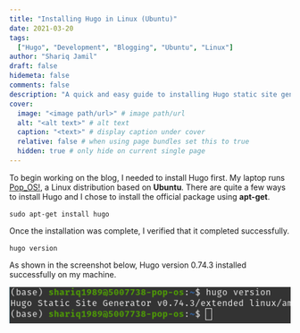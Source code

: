 ```yaml
---
title: "Installing Hugo in Linux (Ubuntu)"
date: 2021-03-20
tags:
  ["Hugo", "Development", "Blogging", "Ubuntu", "Linux"]
author: "Shariq Jamil"
draft: false
hidemeta: false
comments: false
description: "A quick and easy guide to installing Hugo static site generator on Linux or Ubuntu to build a blog"
cover:
  image: "<image path/url>" # image path/url
  alt: "<alt text>" # alt text
  caption: "<text>" # display caption under cover
  relative: false # when using page bundles set this to true
  hidden: true # only hide on current single page
---
```


To begin working on the blog, I needed to install Hugo first. My laptop runs [Pop_OS!](https://pop.system76.com/), a Linux distribution based on **Ubuntu**. There are quite a few ways to install Hugo and I chose to install the official package using **apt-get**.

    sudo apt-get install hugo

Once the installation was complete, I verified that it completed successfully.

    hugo version

As shown in the screenshot below, Hugo version 0.74.3 installed successfully on my machine.

![regular](version.png)


